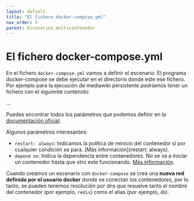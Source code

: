 ```yaml
---
layout: default
title: "El fichero docker-compose.yml"
nav_order: 3
parent: Escenarios multicontenedor
---
```


# El fichero docker-compose.yml

En el fichero `docker-compose.yml` vamos a definir el escenario. El programa docker-compose se debe ejecutar en el directorio donde este ese fichero. Por ejemplo para la ejecución de mediawiki persistente podríamos tener un fichero con el siguiente contenido:

...


Puedes encontrar todos los parámetros que podemos definir en la [documentación oficial](https://docs.docker.com/compose/compose-file/compose-file-v3/).

Algunos parámetros interesantes:

* `restart: always`: Indicamos la política de reinicio del contenedor si por cualquier condición se para. [Más información](restart: always).
* `depend on`: Indica la dependencia entre contenedores. No se va a iniciar un contenedor hasta que otro este funcionando. [Más información](https://docs.docker.com/compose/compose-file/compose-file-v3/#depends_on).

Cuando creamos un escenario con `docker-compose` se crea una **nueva red definida por el usuario docker** donde se conectan los contenedores, por lo tanto, se pueden tenemos resolución por dns que resuelve tanto el nombre del contenedor (por ejemplo, `redis`) como el alias (por ejemplo, `db`).